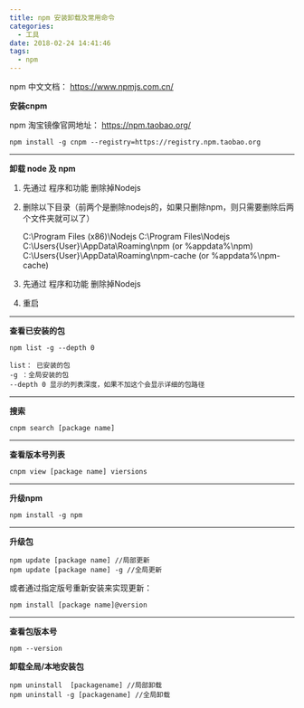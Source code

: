 ```yaml
---
title: npm 安装卸载及常用命令
categories:
  - 工具
date: 2018-02-24 14:41:46
tags:
  - npm
---
```



npm 中文文档： https://www.npmjs.com.cn/

**安装cnpm**

npm 淘宝镜像官网地址： https://npm.taobao.org/

    
    npm install -g cnpm --registry=https://registry.npm.taobao.org


* * *

**卸载 node 及 npm**

1.  先通过 程序和功能 删除掉Nodejs
2.  删除以下目录（前两个是删除nodejs的，如果只删除npm，则只需要删除后两个文件夹就可以了）

    C:\Program Files (x86)\Nodejs 
    C:\Program Files\Nodejs 
    C:\Users\{User}\AppData\Roaming\npm (or %appdata%\npm) 
    C:\Users\{User}\AppData\Roaming\npm-cache (or %appdata%\npm-cache)
    

1.  先通过 程序和功能 删除掉Nodejs
2.  重启

* * *

**查看已安装的包**

    npm list -g --depth 0
    
    list： 已安装的包
    -g ：全局安装的包
    --depth 0 显示的列表深度，如果不加这个会显示详细的包路径
    

* * *

**搜索**

    cnpm search [package name]


* * *

**查看版本号列表**

    cnpm view [package name] viersions


* * *

**升级npm**

    npm install -g npm


* * *

**升级包**

    npm update [package name] //局部更新
    npm update [package name] -g //全局更新


或者通过指定版号重新安装来实现更新：

    npm install [package name]@version 

* * *

**查看包版本号**

    
    npm --version


**卸载全局/本地安装包**


    npm uninstall  [packagename] //局部卸载
    npm uninstall -g [packagename] //全局卸载